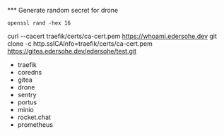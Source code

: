 
*** Generate random secret for drone

```
openssl rand -hex 16
```

curl --cacert traefik/certs/ca-cert.pem https://whoami.edersohe.dev
git clone -c http.sslCAInfo=traefik/certs/ca-cert.pem https://gitea.edersohe.dev/edersohe/test.git

* traefik
* coredns
* gitea
* drone
* sentry
* portus
* minio
* rocket.chat
* prometheus
